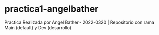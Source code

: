 # practica1-angelbather
Practica Realizada por Angel Bather - 2022-0320 | Repositorio con rama Main (default) y Dev (desarrollo)
